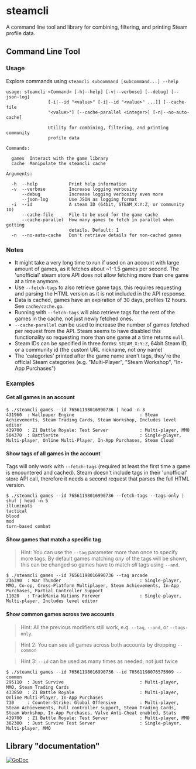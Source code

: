 # steamcli
A command line tool and library for combining, filtering, and printing Steam profile data.

## Command Line Tool
### Usage
Explore commands using `steamcli subcommand [subcommand...] --help`

```
usage: steamcli <Command> [-h|--help] [-v|--verbose] [--debug] [--json-log]
                [-i|--id "<value>" [-i|--id "<value>" ...]] [--cache-file
                "<value>"] [--cache-parallel <integer>] [-n|--no-auto-cache]

                Utility for combining, filtering, and printing community
                profile data

Commands:

  games  Interact with the game library
  cache  Manipulate the steamcli cache

Arguments:

  -h  --help            Print help information
  -v  --verbose         Increase logging verbosity
      --debug           Increase logging verbosity even more
      --json-log        Use JSON as logging format
  -i  --id              A steam ID (64bit, STEAM_X:Y:Z, or community ID)
      --cache-file      File to be used for the game cache
      --cache-parallel  How many games to fetch in parallel when getting
                        details. Default: 1
  -n  --no-auto-cache   Don't retrieve details for non-cached games
```

### Notes
- It might take a very long time to run if used on an account with large amount of games, as it fetches about ~1-1.5 games per second. The 'unofficial' steam store API does not allow fetching more than one game at a time anymore.
- Use `--fetch-tags` to also retrieve game tags, this requires requesting and parsing the HTML version as it is not included in the API response.
- Data is cached, games have an expiration of 30 days, profiles 12 hours. See `cache/cache.go`.
- Running with `--fetch-tags` will also retrieve tags for the rest of the games in the cache, not just newly fetched ones.
- `--cache-parallel` can be used to increase the number of games fetched per request from the API. Steam seems to have disabled this functionality so requesting more than one game at a time returns `null`.
- Steam IDs can be specified in three forms: `STEAM_X:Y:Z`, 64bit Steam ID, or a community id (the custom URL nickname, not _any_ name)
- The 'categories' printed after the game name aren't tags, they're the official Steam categories (e.g. "Multi-Player", "Steam Workshop", "In-App Purchases")

### Examples
#### Get all games in an account
```
$ ./steamcli games --id 76561198016990736 | head -n 3
431960  : Wallpaper Engine                         : Steam Achievements, Steam Trading Cards, Steam Workshop, Includes level editor
439700  : Z1 Battle Royale: Test Server            : Multi-player, MMO
504370  : Battlerite                               : Single-player, Multi-player, Online Multi-Player, In-App Purchases, Steam Cloud
```

#### Show tags of all games in the account
Tags will only work with `--fetch-tags` (required at least the first time a game is encountered and cached). Steam doesn't include tags in their 'unofficial' store API call, therefore it needs a second request that parses the full HTML version.
```
$ ./steamcli games --id 76561198016990736 --fetch-tags --tags-only | shuf | head -n 5
illuminati
tactical
blood
mod
turn-based combat
```

#### Show games that match a specific tag
> Hint: You can use the `--tag` parameter more than once to specify more tags. By default games matching _any_ of the tags will be shown, this can be changed so games have to match _all_ tags using `--and`.
```
$ ./steamcli games --id 76561198016990736 --tag arcade
236390  : War Thunder                              : Single-player, MMO, Co-op, Cross-Platform Multiplayer, Steam Achievements, In-App Purchases, Partial Controller Support
11020   : TrackMania Nations Forever               : Single-player, Multi-player, Includes level editor
```


#### Show common games across two accounts
> Hint: All the previous modifiers still work, e.g. `--tag`, `--and`, or `--tags-only`.

> Hint 2: You can see all games across both accounts by dropping `--common`

> Hint 3: `--id` can be used as many times as needed, not just twice
```
$ ./steamcli games --id 76561198016990736 --id 76561198076575909 --common
295110  : Just Survive                             : Multi-player, MMO, Steam Trading Cards
433850  : Z1 Battle Royale                         : Multi-player, Online Multi-Player, In-App Purchases
730     : Counter-Strike: Global Offensive         : Multi-player, Steam Achievements, Full controller support, Steam Trading Cards, Steam Workshop, In-App Purchases, Valve Anti-Cheat enabled, Stats
439700  : Z1 Battle Royale: Test Server            : Multi-player, MMO
362300  : Just Survive Test Server                 : Single-player, Multi-player, MMO
```

## Library "documentation"
[![GoDoc](https://godoc.org/github.com/Vultour/steamcli?status.svg)](https://godoc.org/github.com/Vultour/steamcli)